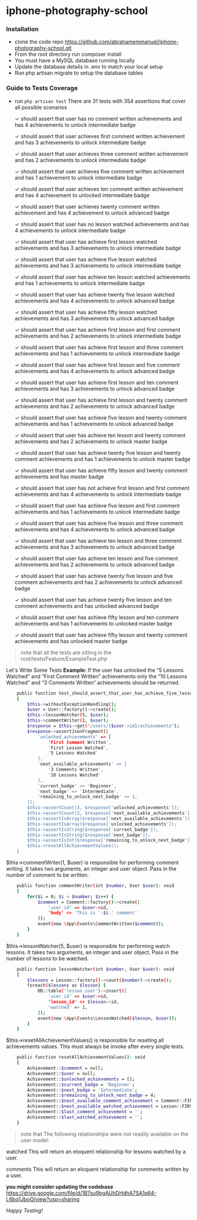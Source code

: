 # iphone-photography-school

### Installation

-   clone the code repo https://github.com/abrahamemmanuel/iphone-photography-school.git
-   From the root directory run composer install
-   You must have a MySQL database running locally
-   Update the database details in .env to match your local setup
-   Run php artisan migrate to setup the database tables

### Guide to Tests Coverage

-   run `php artisan test`
    There are 31 tests with 354 assertions that cover all possible scenarios

    ✓ should assert that user has no comment written achievements and has 4 achievements to unlock intermediate badge

    ✓ should assert that user achieves first comment written achievement and has 3 achievements to unlock intermediate badge

    ✓ should assert that user achieves three comment written achievement and has 2 achievements to unlock intermediate badge

    ✓ should assert that user achieves five comment written achievement and has 1 achievement to unlock intermediate badge

    ✓ should assert that user achieves ten comment written achievement and has 4 achievement to unlocked intermediate badge

    ✓ should assert that user achieves twenty comment written achievement and has 4 achievement to unlock advanced badge

    ✓ should assert that user has no lesson watched achievements and has 4 achievements to unlock intermediate badge

    ✓ should assert that user has achieve first lesson watched achievements and has 3 achievements to unlock intermediate badge

    ✓ should assert that user has achieve five lesson watched achievements and has 3 achievements to unlock intermediate badge

    ✓ should assert that user has achieve ten lesson watched achievements and has 1 achievements to unlock intermediate badge

    ✓ should assert that user has achieve twenty five lesson watched achievements and has 4 achievements to unlock advanced badge

    ✓ should assert that user has achieve fifty lesson watched achievements and has 3 achievements to unlock advanced badge

    ✓ should assert that user has achieve first lesson and first comment achievements and has 2 achievements to unlock intermediate badge

    ✓ should assert that user has achieve first lesson and three comment achievements and has 1 achievements to unlock intermediate badge

    ✓ should assert that user has achieve first lesson and five comment achievements and has 4 achievements to unlock advanced badge

    ✓ should assert that user has achieve first lesson and ten comment achievements and has 3 achievements to unlock advanced badge

    ✓ should assert that user has achieve first lesson and twenty comment achievements and has 2 achievements to unlock advanced badge

    ✓ should assert that user has achieve five lesson and twenty comment achievements and has 1 achievements to unlock advanced badge

    ✓ should assert that user has achieve ten lesson and twenty comment achievements and has 2 achievements to unlock master badge

    ✓ should assert that user has achieve twenty five lesson and twenty comment achievements and has 1 achievements to unlock master badge

    ✓ should assert that user has achieve fifty lesson and twenty comment achievements and has master badge

    ✓ should assert that user has not achieve first lesson and first comment achievements and has 4 achievements to unlock intermediate badge

    ✓ should assert that user has achieve five lesson and first comment achievements and has 1 achievements to unlock intermediate badge

    ✓ should assert that user has achieve five lesson and three comment achievements and has 4 achievements to unlock advanced badge

    ✓ should assert that user has achieve ten lesson and three comment achievements and has 3 achievements to unlock advanced badge

    ✓ should assert that user has achieve ten lesson and five comment achievements and has 2 achievements to unlock advanced badge

    ✓ should assert that user has achieve twenty five lesson and five comment achievements and has 2 achievements to unlock advanced badge

    ✓ should assert that user has achieve twenty five lesson and ten comment achievements and has unlocked advanced badge

    ✓ should assert that user has achieve fifty lesson and ten comment achievements and has 1 achievements to unlocked master badge

    ✓ should assert that user has achieve fifty lesson and twenty comment achievements and has unlocked master badge

> note that all the tests are sitting in the root/tests/Feature/ExampleTest.php

Let's Write Some Tests
**Example:**
If the user has unlocked the “5 Lessons Watched” and “First Comment Written” achievements only the “10 Lessons Watched” and “3 Comments Written“ achievements should be returned.

```sh
    public function test_should_assert_that_user_has_achieve_five_lesson_and_first_comment_achievements_and_has_1_achievements_to_unlock_intermediate_badge(): void
    {
        $this->withoutExceptionHandling();
        $user = User::factory()->create();
        $this->lessonWatcher(5, $user);
        $this->commentWriter(1, $user);
        $response = $this->get("/users/{$user->id}/achievements");
        $response->assertJsonFragment([
            'unlocked_achievements' => [
                'First Comment Written',
                'First Lesson Watched',
                '5 Lessons Watched'
            ],
            'next_available_achievements' => [
                '3 Comments Written',
                '10 Lessons Watched'
            ],
            'current_badge' => 'Beginner',
            'next_badge' => 'Intermediate',
            'remaining_to_unlock_next_badge' => 1,
        ]);
        $this->assertCount(3, $response['unlocked_achievements']);
        $this->assertCount(2, $response['next_available_achievements']);
        $this->assertIsArray($response['next_available_achievements']);
        $this->assertIsArray($response['unlocked_achievements']);
        $this->assertIsString($response['current_badge']);
        $this->assertIsString($response['next_badge']);
        $this->assertIsInt($response['remaining_to_unlock_next_badge']);
        $this->resetAllAchievementValues();
    }
```

$this->commentWriter(1, $user) is responsible for performing comment writing. It takes two arguments, an integer and user object. Pass in the number of comment to be written.

```sh
    public function commentWriter(int $number, User $user): void
    {
        for($i = 0; $i < $number; $i++) {
            $comment = Comment::factory()->create([
                'user_id' => $user->id,
                'body' => 'This is '.$i.' comment'
            ]);
            event(new \App\Events\CommentWritten($comment));
        }
    }
```

$this->lessonWatcher(5, $user) is responsible for performing watch lessons. It takes two arguments, an integer and user object. Pass in the number of lessons to be watched.

```sh
    public function lessonWatcher(int $number, User $user): void
    {
        $lessons = Lesson::factory()->count($number)->create();
        foreach($lessons as $lesson) {
            DB::table('lesson_user')->insert([
                'user_id' => $user->id,
                'lesson_id' => $lesson->id,
                'watched' => 1,
            ]);
            event(new \App\Events\LessonWatched($lesson, $user));
        }
    }
```

$this->resetAllAchievementValues() is responsible for reseting all achievements values. This must always be invoke after every single tests.

```sh
    public function resetAllAchievementValues(): void
    {
        Achievement::$comment = null;
        Achievement::$user = null;
        Achievement::$unlocked_achievements = [];
        Achievement::$current_badge = 'Beginner';
        Achievement::$next_badge = 'Intermediate';
        Achievement::$remaining_to_unlock_next_badge = 4;
        Achievement::$next_available_comment_achievement = Comment::FIRST_COMMENT_ACHIEVEMENT;
        Achievement::$next_available_watched_achievement = Lesson::FIRST_LESSON_WATCHED_ACHIEVEMENT;
        Achievement::$last_comment_achievement = '';
        Achievement::$last_watched_achievement = '';
    }
```

> note that The following relationships were not readily available on the user model:

watched
This will return an eloquent relationship for lessons watched by a user.

comments
This will return an eloquent relationship for comments written by a user.

**you might consider updating the codebase** https://drive.google.com/file/d/1B7su9bgAUhDHdhA7SA1q64-L6bq1JboO/view?usp=sharing

_Happy Testing!_
